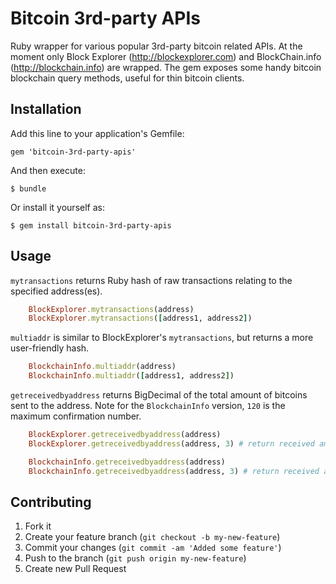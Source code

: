 # Bitcoin 3rd-party APIs

Ruby wrapper for various popular 3rd-party bitcoin related APIs. At the moment only Block Explorer (http://blockexplorer.com) and BlockChain.info (http://blockchain.info) are wrapped. The gem exposes some handy bitcoin blockchain query methods, useful for thin bitcoin clients.

## Installation

Add this line to your application's Gemfile:

    gem 'bitcoin-3rd-party-apis'

And then execute:

    $ bundle

Or install it yourself as:

    $ gem install bitcoin-3rd-party-apis

## Usage

`mytransactions` returns Ruby hash of raw transactions relating to the specified address(es).

```ruby
    BlockExplorer.mytransactions(address)
    BlockExplorer.mytransactions([address1, address2])
```

`multiaddr` is similar to BlockExplorer's `mytransactions`, but returns a more user-friendly hash.

```ruby
    BlockchainInfo.multiaddr(address)
    BlockchainInfo.multiaddr([address1, address2])
```

`getreceivedbyaddress` returns BigDecimal of the total amount of bitcoins sent to the address. Note for the `BlockchainInfo` version, `120` is the maximum confirmation number.

```ruby
    BlockExplorer.getreceivedbyaddress(address)
    BlockExplorer.getreceivedbyaddress(address, 3) # return received amount where transactions have minconf=3

    BlockchainInfo.getreceivedbyaddress(address)
    BlockchainInfo.getreceivedbyaddress(address, 3) # return received amount where transactions have minconf=3
```

## Contributing

1. Fork it
2. Create your feature branch (`git checkout -b my-new-feature`)
3. Commit your changes (`git commit -am 'Added some feature'`)
4. Push to the branch (`git push origin my-new-feature`)
5. Create new Pull Request

